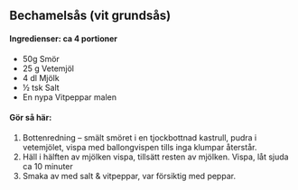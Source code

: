 ## Bechamelsås (vit grundsås)

#### Ingredienser: ca 4 portioner
* 50g Smör
* 25 g Vetemjöl
* 4 dl Mjölk
* ½ tsk Salt
* En nypa Vitpeppar malen

#### Gör så här:
1. Bottenredning – smält smöret i en tjockbottnad kastrull, pudra i vetemjölet, vispa med ballongvispen tills inga klumpar återstår.
2. Häll i hälften av mjölken vispa, tillsätt resten av mjölken. Vispa, låt sjuda ca 10 minuter
3. Smaka av med salt & vitpeppar, var försiktig med peppar.
